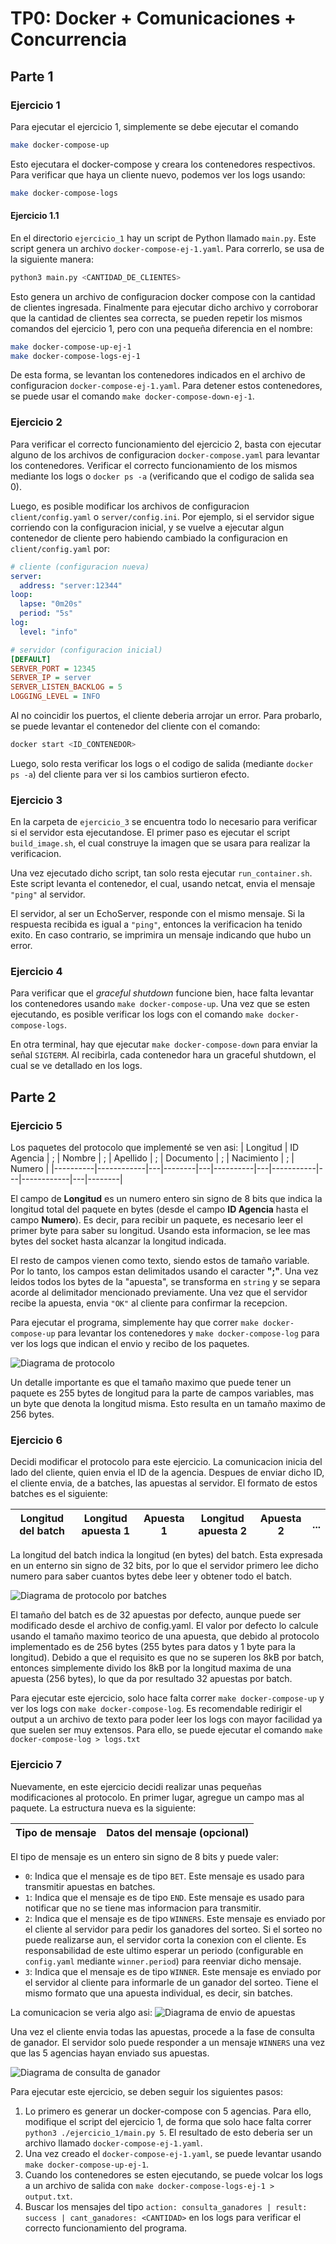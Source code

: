 # TP0: Docker + Comunicaciones + Concurrencia

## Parte 1

### Ejercicio 1
Para ejecutar el ejercicio 1, simplemente se debe ejecutar el comando

```bash
make docker-compose-up
```

Esto ejecutara el docker-compose y creara los contenedores respectivos. Para verificar que haya un cliente nuevo, podemos ver los logs usando:

```bash
make docker-compose-logs
```

#### Ejercicio 1.1
En el directorio `ejercicio_1` hay un script de Python llamado `main.py`. Este script genera un archivo `docker-compose-ej-1.yaml`. Para correrlo, se usa de la siguiente manera:

```bash
python3 main.py <CANTIDAD_DE_CLIENTES>
```

Esto genera un archivo de configuracion docker compose con la cantidad de clientes ingresada. Finalmente para ejecutar dicho archivo y corroborar que la cantidad de clientes sea correcta, se pueden repetir los mismos comandos del ejercicio 1, pero con una pequeña diferencia en el nombre:

```bash
make docker-compose-up-ej-1
make docker-compose-logs-ej-1
```

De esta forma, se levantan los contenedores indicados en el archivo de configuracion `docker-compose-ej-1.yaml`. Para detener estos contenedores, se puede usar el comando `make docker-compose-down-ej-1`.


### Ejercicio 2
Para verificar el correcto funcionamiento del ejercicio 2, basta con ejecutar alguno de los archivos de configuracion `docker-compose.yaml` para levantar los contenedores. Verificar el correcto funcionamiento de los mismos mediante los logs o `docker ps -a` (verificando que el codigo de salida sea 0).

Luego, es posible modificar los archivos de configuracion `client/config.yaml` o `server/config.ini`. Por ejemplo, si el servidor sigue corriendo con la configuracion inicial, y se vuelve a ejecutar algun contenedor de cliente pero habiendo cambiado la configuracion en `client/config.yaml` por:
```yaml
# cliente (configuracion nueva)
server:
  address: "server:12344"
loop:
  lapse: "0m20s"
  period: "5s"
log:
  level: "info"
  ```

```ini
# servidor (configuracion inicial)
[DEFAULT]
SERVER_PORT = 12345
SERVER_IP = server
SERVER_LISTEN_BACKLOG = 5
LOGGING_LEVEL = INFO
```

Al no coincidir los puertos, el cliente deberia arrojar un error. Para probarlo, se puede levantar el contenedor del cliente con el comando:
```bash
docker start <ID_CONTENEDOR>
```

Luego, solo resta verificar los logs o el codigo de salida (mediante `docker ps -a`) del cliente para ver si los cambios surtieron efecto.


### Ejercicio 3
En la carpeta de `ejercicio_3` se encuentra todo lo necesario para verificar si el servidor esta ejecutandose. El primer paso es ejecutar el script `build_image.sh`, el cual construye la imagen que se usara para realizar la verificacion. 

Una vez ejecutado dicho script, tan solo resta ejecutar `run_container.sh`. Este script levanta el contenedor, el cual, usando netcat, envia el mensaje `"ping"` al servidor. 

El servidor, al ser un EchoServer, responde con el mismo mensaje. Si la respuesta recibida es igual a `"ping"`, entonces la verificacion ha tenido exito. En caso contrario, se imprimira un mensaje indicando que hubo un error.


### Ejercicio 4
Para verificar que el *graceful shutdown* funcione bien, hace falta levantar los contenedores usando `make docker-compose-up`. Una vez que se esten ejecutando, es posible verificar los logs con el comando `make docker-compose-logs`.

En otra terminal, hay que ejecutar `make docker-compose-down` para enviar la señal `SIGTERM`. Al recibirla, cada contenedor hara un graceful shutdown, el cual se ve detallado en los logs.


## Parte 2

### Ejercicio 5

Los paquetes del protocolo que implementé se ven asi:
| Longitud | ID Agencia | ; | Nombre | ; | Apellido | ; | Documento | ; | Nacimiento | ; | Numero | 
|----------|------------|---|--------|---|----------|---|-----------|---|------------|---|--------|

El campo de **Longitud** es un numero entero sin signo de 8 bits que indica la longitud total del paquete en bytes (desde el campo **ID Agencia** hasta el campo **Numero**). Es decir, para recibir un paquete, es necesario leer el primer byte para saber su longitud. Usando esta informacion, se lee mas bytes del socket hasta alcanzar la longitud indicada.

El resto de campos vienen como texto, siendo estos de tamaño variable. Por lo tanto, los campos estan delimitados usando el caracter **";"**. Una vez leidos todos los bytes de la "apuesta", se transforma en `string` y se separa acorde al delimitador mencionado previamente. Una vez que el servidor recibe la apuesta, envia `"OK"` al cliente para confirmar la recepcion.

Para ejecutar el programa, simplemente hay que correr `make docker-compose-up` para levantar los contenedores y `make docker-compose-log` para ver los logs que indican el envio y recibo de los paquetes. 

![Diagrama de protocolo](./images/ejercicio_5_envio_de_apuesta.png)

Un detalle importante es que el tamaño maximo que puede tener un paquete es 255 bytes de longitud para la parte de campos variables, mas un byte que denota la longitud misma. Esto resulta en un tamaño maximo de 256 bytes.

### Ejercicio 6

Decidi modificar el protocolo para este ejercicio. La comunicacion inicia del lado del cliente, quien envia el ID de la agencia. Despues de enviar dicho ID, el cliente envia, de a batches, las apuestas al servidor. El formato de estos batches es el siguiente:

| Longitud del batch | Longitud apuesta 1 | Apuesta 1 | Longitud apuesta 2 | Apuesta 2 | ... |
|--------------------|--------------------|-----------|--------------------|-----------|-----|

La longitud del batch indica la longitud (en bytes) del batch. Esta expresada en un enterno sin signo de 32 bits, por lo que el servidor primero lee dicho numero para saber cuantos bytes debe leer y obtener todo el batch.

![Diagrama de protocolo por batches](./images/ejercicio_6_envio_de_batches.png)

El tamaño del batch es de 32 apuestas por defecto, aunque puede ser modificado desde el archivo de config.yaml. El valor por defecto lo calcule usando el tamaño maximo teorico de una apuesta, que debido al protocolo implementado es de 256 bytes (255 bytes para datos y 1 byte para la longitud). Debido a que el requisito es que no se superen los 8kB por batch, entonces simplemente divido los 8kB por la longitud maxima de una apuesta (256 bytes), lo que da por resultado 32 apuestas por batch.

Para ejecutar este ejercicio, solo hace falta correr `make docker-compose-up` y ver los logs con `make docker-compose-log`. Es recomendable redirigir el output a un archivo de texto para poder leer los logs con mayor facilidad ya que suelen ser muy extensos. Para ello, se puede ejecutar el comando `make docker-compose-log > logs.txt`

### Ejercicio 7

Nuevamente, en este ejercicio decidi realizar unas pequeñas modificaciones al protocolo. En primer lugar, agregue un campo mas al paquete. La estructura nueva es la siguiente:

| Tipo de mensaje | Datos del mensaje (opcional) |
|-----------------|------------------------------|

El tipo de mensaje es un entero sin signo de 8 bits y puede valer:
+ `0`: Indica que el mensaje es de tipo `BET`. Este mensaje es usado para transmitir apuestas en batches.
+ `1`: Indica que el mensaje es de tipo `END`. Este mensaje es usado para notificar que no se tiene mas informacion para transmitir.
+ `2`: Indica que el mensaje es de tipo `WINNERS`. Este mensaje es enviado por el cliente al servidor para pedir los ganadores del sorteo. Si el sorteo no puede realizarse aun, el servidor corta la conexion con el cliente. Es responsabilidad de este ultimo esperar un periodo (configurable en `config.yaml` mediante `winner.period`) para reenviar dicho mensaje.
+ `3`: Indica que el mensaje es de tipo `WINNER`. Este mensaje es enviado por el servidor al cliente para informarle de un ganador del sorteo. Tiene el mismo formato que una apuesta individual, es decir, sin batches.

La comunicacion se veria algo asi:
![Diagrama de envio de apuestas](./images/ejercicio_7_envio_de_apuestas.png)

Una vez el cliente envia todas las apuestas, procede a la fase de consulta de ganador. El servidor solo puede responder a un mensaje `WINNERS` una vez que las 5 agencias hayan enviado sus apuestas.

![Diagrama de consulta de ganador](./images/ejercicio_7_consulta_de_ganadores.png)

Para ejecutar este ejercicio, se deben seguir los siguientes pasos:
1. Lo primero es generar un docker-compose con 5 agencias. Para ello, modifique el script del ejercicio 1, de forma que solo hace falta correr `python3 ./ejercicio_1/main.py 5`. El resultado de esto deberia ser un archivo llamado `docker-compose-ej-1.yaml`.
2. Una vez creado el `docker-compose-ej-1.yaml`, se puede levantar usando `make docker-compose-up-ej-1`.
3. Cuando los contenedores se esten ejecutando, se puede volcar los logs a un archivo de salida con `make docker-compose-logs-ej-1 > output.txt`.
4. Buscar los mensajes del tipo `action: consulta_ganadores | result: success | cant_ganadores: <CANTIDAD>` en los logs para verificar el correcto funcionamiento del programa.